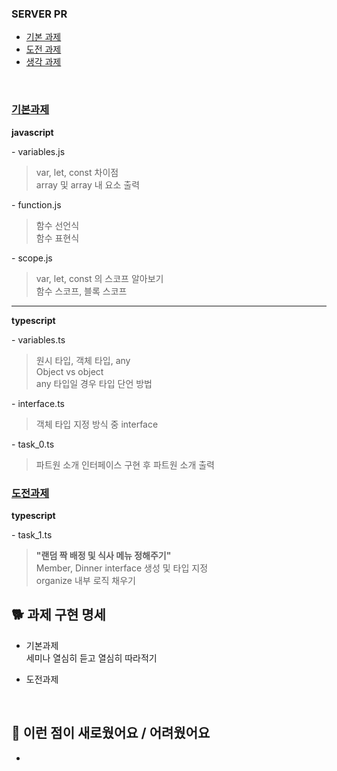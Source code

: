 <!-- PR의 제목은 "[N주차] 기본/도전/생각 과제 제출" 으로 작성해주시면 되겠습니다 -->

### SERVER PR

- [기본 과제](#기본과제)
- [도전 과제](#도전과제)
- [생각 과제]()

<br />

<!-- 어떤 과제를 구현했는지 적어주세요! -->
### [기본과제](/1st-week-task/basic/)

**javascript**

\- variables.js

>var, let, const 차이점<br>array 및 array 내 요소 출력

\- function.js

>함수 선언식<br>함수 표현식

\- scope.js

>var, let, const 의 스코프 알아보기<br>함수 스코프, 블록 스코프

---

**typescript**

\- variables.ts

> 원시 타입, 객체 타입, any<br>Object vs object<br>any 타입일 경우 타입 단언 방법

\- interface.ts

>객체 타입 지정 방식 중 interface

\- task_0.ts

>파트원 소개 인터페이스 구현 후 파트원 소개 출력

### [도전과제](/1st-week-task/advanced/)

**typescript**

\- task_1.ts

>**"랜덤 짝 배정 및 식사 메뉴 정해주기"**<br>Member, Dinner interface 생성 및 타입 지정<br>organize 내부 로직 채우기

## 🐕 과제 구현 명세

- 기본과제<br>
세미나 열심히 듣고 열심히 따라적기

- 도전과제<br>


<br />

<!-- 과제를 진행하며 새로웠던 것 또는 어려웠던 것, 아니면 둘 다 적어주셔도 좋아요 -->

## 🐥 이런 점이 새로웠어요 / 어려웠어요

-
